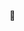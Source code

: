 <!--
**xiegang/xiegang** is a ✨ _special_ ✨ repository because its `README.md` (this file) appears on your GitHub profile.

Here are some ideas to get you started:

- 🔭 I’m currently working on ...
- 🌱 I’m currently learning ...
- 👯 I’m looking to collaborate on ...
- 🤔 I’m looking for help with ...
- 💬 Ask me about ...
- 📫 How to reach me: ...
- 😄 Pronouns: ...
- ⚡ Fun fact: ...
- update: 2022-0429


<p align=center>
  <a href="https://github.com/xiegang">
    <img height=175 align="center" src="https://github-readme-stats.vercel.app/api?username=xiegang&show_icons=true&theme=dark">
  </a>
  <a href="https://github.com/xiegang">
  <img height=175 align="center" src="https://github-readme-stats.vercel.app/api/top-langs/?username=xiegang&layout=compact&theme=dark" />
  </a>
</p>

-->
👋
